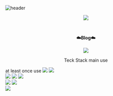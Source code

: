 ![header](https://capsule-render.vercel.app/api?type=waving&color=0:B3EBFF,100:FBC2EB&height=120&section=header&%text=Welcome%20:\)&fontSize=50)
<p align="center">
  <a href="https://hits.seeyoufarm.com"><img src="https://hits.seeyoufarm.com/api/count/incr/badge.svg?url=https%3A%2F%2Fgithub.com%2FJ00HUI&count_bg=%23B3EBFF&title_bg=%23555555&icon=&icon_color=%23E7E7E7&title=hits&edge_flat=false"/></a>
</p>
</br>

<p align="center">
 <b>☁️Blog☁️</b></br></br>
 <a href="https://wngml56.tistory.com/"><img src="https://img.shields.io/badge/Tistory-09B3AF?style=flat-square&logo=Storyblok&logoColor=white"/></a> </br>
</p>

<p align="center">
Teck Stack
main use

at least once use
<img src="https://img.shields.io/badge/C%2B%2B-00599C?style=flat-square&logo=C%2B%2B&logoColor=white"/>
<img src="https://img.shields.io/badge/Swift-F05138?style=flat-square&logo=Swift&logoColor=white"/> </br>
<img src="https://img.shields.io/badge/Xcode-147EFB?style=flat-square&logo=Xcode&logoColor=white"/>
<img src="https://img.shields.io/badge/Firebase-FFCA28?style=flat-square&logo=Firebase&logoColor=white"/>
<img src="https://img.shields.io/badge/Unity-000000?style=flat-square&logo=Unity&logoColor=white"/>
</br>
<img src="https://img.shields.io/badge/AdobeXD-FF61F6?style=flat-square&logo=Unity&logoColor=white"/>
<img src="https://img.shields.io/badge/Adobe Illustrator-FF9A00?style=flat-square&logo=Adobe Illustrator&logoColor=white"/></br>
<img src="https://img.shields.io/badge/Java-007396?style=flat-square&logo=Adobe XD&logoColor=white"/>

</p>

<!-- <img src="https://img.shields.io/badge/Python-3766AB?style=flat-square&logo=Python&logoColor=white"/></a> -->
<!-- * version of npm used
* status of last build
* number of downloads happen over period of time
* license type -->
